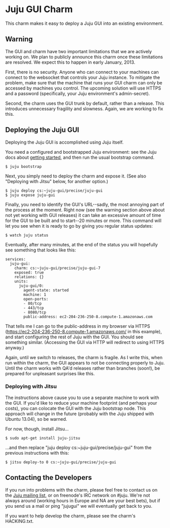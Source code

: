# Juju GUI Charm #

This charm makes it easy to deploy a Juju GUI into an existing environment.


## Warning ##

The GUI and charm have two important limitations that we are actively working
on.  We plan to publicly announce this charm once these limitations are
resolved.  We expect this to happen in early January, 2013.

First, there is no security.  Anyone who can connect to your machines can
connect to the websocket that controls your Juju instance.  To mitigate the
problem, make sure that the machine that runs your GUI charm can only be
accessed by machines you control.  The upcoming solution will use HTTPS and a
password (specifically, your Juju environment's admin-secret).

Second, the charm uses the GUI trunk by default, rather than a release.  This
introduces unnecessary fragility and slowness.  Again, we are working to fix
this.


## Deploying the Juju GUI ##

Deploying the Juju GUI is accomplished using Juju itself.

You need a configured and bootstrapped Juju environment: see the Juju docs
about [getting started](https://juju.ubuntu.com/docs/getting-started.html),
and then run the usual bootstrap command.

    $ juju bootstrap

Next, you simply need to deploy the charm and expose it.  (See also "Deploying
with Jitsu" below, for another option.)

    $ juju deploy cs:~juju-gui/precise/juju-gui
    $ juju expose juju-gui

Finally, you need to identify the GUI's URL--sadly, the most annoying part of
the process at the moment.  Right now (see the warning section above about not
yet working with GUI releases) it can take an excessive amount of time for the
GUI to be built and to start--20 minutes or more.  This command will let you
see when it is ready to go by giving you regular status updates:

    $ watch juju status

Eventually, after many minutes, at the end of the status you will hopefully see
something that looks like this:

    services:
      juju-gui:
        charm: cs:~juju-gui/precise/juju-gui-7
        exposed: true
        relations: {}
        units:
          juju-gui/0:
            agent-state: started
            machine: 1
            open-ports:
            - 80/tcp
            - 443/tcp
            - 8080/tcp
            public-address: ec2-204-236-250-8.compute-1.amazonaws.com

That tells me I can go to the public-address in my browser via HTTPS
(https://ec2-204-236-250-8.compute-1.amazonaws.com/ in this example), and start
configuring the rest of Juju with the GUI.  You should see something similar.
(Accessing the GUI via HTTP will redirect to using HTTPS anyway.)

Again, until we switch to releases, the charm is fragile.  As I write this,
when run within the charm, the GUI appears to not be connecting properly to
Juju.  Until the charm works with QA'd releases rather than branches (soon!),
be prepared for unpleasant surprises like this.


### Deploying with Jitsu ###

The instructions above cause you to use a separate machine to work with the
GUI.  If you'd like to reduce your machine footprint (and perhaps your costs),
you can colocate the GUI with the Juju bootstrap node.  This approach will
change in the future (probably with the Juju shipped with Ubuntu 13.04), so be
warned.

For now, though, install Jitsu...

    $ sudo apt-get install juju-jitsu

...and then replace "juju deploy cs:~juju-gui/precise/juju-gui" from the
previous instructions with this:

    $ jitsu deploy-to 0 cs:~juju-gui/precise/juju-gui

## Contacting the Developers ##

If you run into problems with the charm, please feel free to contact us on the
[Juju mailing list](https://lists.ubuntu.com/mailman/listinfo/juju), or on
freenode's IRC network on #juju.  We're not always around (working hours in
Europe and NA are your best bets), but if you send us a mail or ping "jujugui"
we will eventually get back to you.

If you want to help develop the charm, please see the charm's HACKING.txt.

